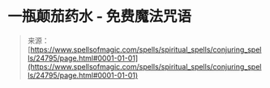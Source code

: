 <!--yml

分类：未分类

日期：2024年06月12日 19:11:03

-->

# 一瓶颠茄药水 - 免费魔法咒语

> 来源：[https://www.spellsofmagic.com/spells/spiritual_spells/conjuring_spells/24795/page.html#0001-01-01](https://www.spellsofmagic.com/spells/spiritual_spells/conjuring_spells/24795/page.html#0001-01-01)
